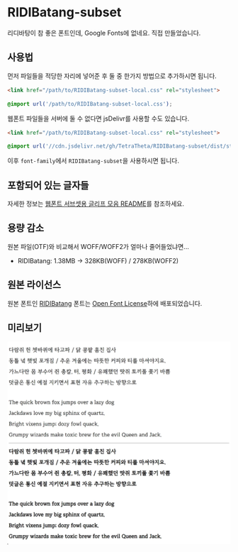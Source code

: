 # RIDIBatang-subset
리디바탕이 참 좋은 폰트인데, Google Fonts에 없네요. 직접 만들었습니다.

## 사용법
먼저 파일들을 적당한 자리에 넣어준 후 둘 중 한가지 방법으로 추가하시면 됩니다.
```html
<link href="/path/to/RIDIBatang-subset-local.css" rel="stylesheet">
```
```css
@import url('/path/to/RIDIBatang-subset-local.css');
```
웹폰트 파일들을 서버에 둘 수 없다면 jsDelivr를 사용할 수도 있습니다.
```html
<link href="/path/to/RIDIBatang-subset-local.css" rel="stylesheet">
```
```css
@import url('//cdn.jsdelivr.net/gh/TetraTheta/RIDIBatang-subset/dist/style/RIDIBatang-subset-web.css');
```
이후 `font-family`에서 `RIDIBatang-subset`을 사용하시면 됩니다.

## 포함되어 있는 글자들
자세한 정보는 [웹폰트 서브셋용 글리프 모음 README](https://github.com/TetraTheta/WebfontSubset-glyphs/blob/main/README.md)를 참조하세요.

## 용량 감소
원본 파일(OTF)와 비교해서 WOFF/WOFF2가 얼마나 줄어들었냐면...

* RIDIBatang: 1.38MB → 328KB(WOFF) / 278KB(WOFF2)

## 원본 라이선스
원본 폰트인 [RIDIBatang](https://ridicorp.com/ridibatang/) 폰트는 [Open Font License](https://scripts.sil.org/cms/scripts/page.php?site_id=nrsi&id=OFL)하에 배포되었습니다.

## 미리보기
![Preview](./dist/preview.webp)
